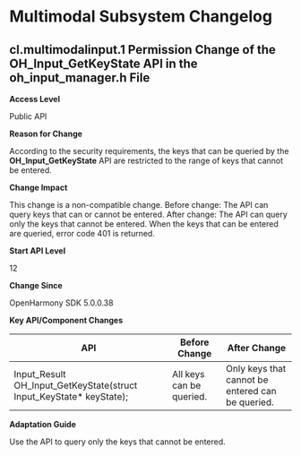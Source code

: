 # Multimodal Subsystem Changelog

## cl.multimodalinput.1 Permission Change of the OH_Input_GetKeyState API in the oh_input_manager.h File

**Access Level**

Public API

**Reason for Change**

According to the security requirements, the keys that can be queried by the **OH_Input_GetKeyState** API are restricted to the range of keys that cannot be entered.

**Change Impact**

This change is a non-compatible change.
Before change: The API can query keys that can or cannot be entered.
After change: The API can query only the keys that cannot be entered. When the keys that can be entered are queried, error code 401 is returned.

**Start API Level**

12

**Change Since**

OpenHarmony SDK 5.0.0.38

**Key API/Component Changes**

| API| Before Change| After Change|
| ------------------------------------------------------------ | --------- | ------ |
| Input_Result OH_Input_GetKeyState(struct Input_KeyState* keyState); | All keys can be queried.| Only keys that cannot be entered can be queried.|

**Adaptation Guide**

Use the API to query only the keys that cannot be entered.
